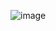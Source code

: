 ![image](https://github.com/ilrexho2011/Project-EULER-Possible-Solutions-Problems-201_to_300/assets/61479363/cb2dec0b-f557-4bf6-a724-8a72a4137a89)

